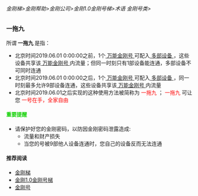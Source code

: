 ###### 金刚梯>金刚帮助>金刚公司>金刚1.0金刚号梯>术语 金刚号类>
### 一拖九
所谓<strong> 一拖九 </strong>是指：
- 北京时间2019.06.01 0:00:00之前，1个[ 万能金刚号 ](https://github.com/a2zitpro/web/blob/master/multipurposekkid.md)可配入[ 多部设备 ](https://github.com/a2zitpro/web/blob/master/list_kkproducts1.0.md)，这些设备共享该[ 万能金刚号 ](https://github.com/a2zitpro/web/blob/master/multipurposekkid.md)内流量；但同一时刻只有1部设备能连通，多部设备不可同时连通
- 北京时间2019.06.01 0:00:00之后，1个[ 万能金刚号 ](https://github.com/a2zitpro/web/blob/master/multipurposekkid.md)可配入[ 多部设备 ](https://github.com/a2zitpro/web/blob/master/list_kkproducts1.0.md)，同一时刻最多允许9部设备连通，这些设备共享该[ 万能金刚号 ](https://github.com/a2zitpro/web/blob/master/multipurposekkid.md)内流量
- 北京时间2019.06.01之后实现的这种使用方法被简称为<font color="Red"> 一拖九 </font>；<font color="Red"> 一拖九 </font>可让您<font color="Red"> 一号在手，全家自由 </font>

#### <font color="Red>">重要提醒</font>
- 请保护好您的金刚密码，以防因金刚密码泄露造成:
  - 流量和财产损失
  - 当您的号被9部他人设备连通时，您自己的设备反而无法连通

#### 推荐阅读

- [金刚梯](https://github.com/a2zitpro/web/blob/master/dlb.md)
- [金刚1.0金刚号梯](https://github.com/a2zitpro/web/blob/master/list_helpkkvpn1.0.md)
- [金刚号](https://github.com/a2zitpro/web/blob/master/list_kkid.md)
